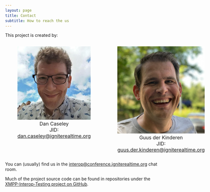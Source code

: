 ```yaml
---
layout: page
title: Contact
subtitle: How to reach the us
---
```


This project is created by:

<div style="display:grid; grid-template-columns: 1fr 1fr; gap: 0.5em;">
    <figure class="image">
        <img class="centered" src="/assets/img/DanCaseley.png" alt="Dan Caseley">
        <figcaption style="font-size: medium; margin-left: unset; text-align: center">Dan Caseley<br>JID: <a href="xmpp:dan.caseley@igniterealtime.org?message">dan.caseley@igniterealtime.org</a></figcaption>
    </figure>
    <figure class="image">
        <img class="centered" src="/assets/img/GuusDerKinderen.png" alt="Guus der Kinderen">
        <figcaption style="font-size: medium; margin-left: unset; text-align: center">Guus der Kinderen<br>JID: <a href="xmpp:guus.der.kinderen@igniterealtime.org?message">guus.der.kinderen@igniterealtime.org</a></figcaption>
    </figure>
</div>

You can (usually) find us in the <a href="xmpp:interop@conference.igniterealtime.org?join">interop@conference.igniterealtime.org</a> chat room. 

Much of the project source code can be found in repositories under the [XMPP-Interop-Testing project on GitHub](https://github.com/XMPP-Interop-Testing).